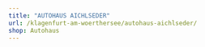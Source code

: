 ```yaml
---
title: "AUTOHAUS AICHLSEDER"
url: /klagenfurt-am-woerthersee/autohaus-aichlseder/
shop: Autohaus
---
```

